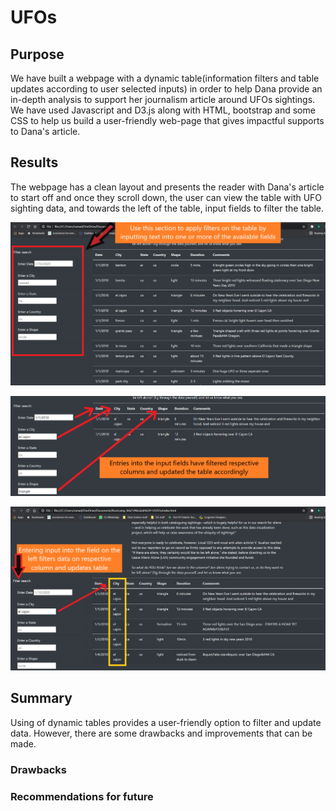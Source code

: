 # UFOs

## Purpose

We have built a webpage with a dynamic table(information filters and table updates according to user selected inputs) in order to help Dana provide an in-depth analysis to support her journalism article around UFOs sightings. We have used Javascript and D3.js along with HTML, bootstrap and some CSS to help us build a user-friendly web-page that gives impactful supports to Dana's article.

## Results

The webpage has a clean layout and presents the reader with Dana's article to start off and once they scroll down, the user can view the table with UFO sighting data, and towards the left of the table, input fields to filter the table.

![webpage_image](static/images/webpage1.PNG)

![webpage_image](static/images/webpage2.PNG)

![webpage_image](static/images/webpage3.PNG)

## Summary

Using of dynamic tables provides a user-friendly option to filter and update data. However, there are some drawbacks and improvements that can be made.

### Drawbacks

### Recommendations for future
